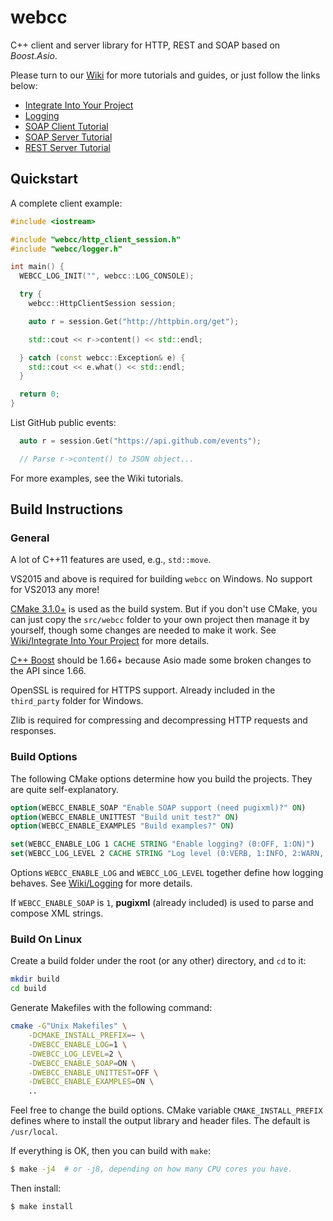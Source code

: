 # webcc

C++ client and server library for HTTP, REST and SOAP based on *Boost.Asio*.

Please turn to our [Wiki](https://github.com/sprinfall/webcc/wiki) for more tutorials and guides, or just follow the links below:

- [Integrate Into Your Project](https://github.com/sprinfall/webcc/wiki/Integrate-Into-Your-Project)
- [Logging](https://github.com/sprinfall/webcc/wiki/Logging)
- [SOAP Client Tutorial](https://github.com/sprinfall/webcc/wiki/SOAP-Client-Tutorial)
- [SOAP Server Tutorial](https://github.com/sprinfall/webcc/wiki/SOAP-Server-Tutorial)
- [REST Server Tutorial](https://github.com/sprinfall/webcc/wiki/REST-Server-Tutorial)

## Quickstart

A complete client example: 
```cpp
#include <iostream>

#include "webcc/http_client_session.h"
#include "webcc/logger.h"

int main() {
  WEBCC_LOG_INIT("", webcc::LOG_CONSOLE);

  try {
    webcc::HttpClientSession session;

    auto r = session.Get("http://httpbin.org/get");

    std::cout << r->content() << std::endl;

  } catch (const webcc::Exception& e) {
    std::cout << e.what() << std::endl;
  }

  return 0;
}
```

List GitHub public events:
```cpp
  auto r = session.Get("https://api.github.com/events");

  // Parse r->content() to JSON object...
```

For more examples, see the Wiki tutorials.

## Build Instructions

### General

A lot of C++11 features are used, e.g., `std::move`.

VS2015 and above is required for building `webcc` on Windows. No support for VS2013 any more!

[CMake 3.1.0+](https://cmake.org/) is used as the build system. But if you don't use CMake, you can just copy the `src/webcc` folder to your own project then manage it by yourself, though some changes are needed to make it work. See [Wiki/Integrate Into Your Project]( https://github.com/sprinfall/webcc/wiki/Integrate-Into-Your-Project) for more details.

[C++ Boost](https://www.boost.org/) should be 1.66+ because Asio made some broken changes to the API since 1.66.

OpenSSL is required for HTTPS support. Already included in the `third_party` folder for Windows.

Zlib is required for compressing and decompressing HTTP requests and responses.

### Build Options

The following CMake options determine how you build the projects. They are quite self-explanatory.

```cmake
option(WEBCC_ENABLE_SOAP "Enable SOAP support (need pugixml)?" ON)
option(WEBCC_ENABLE_UNITTEST "Build unit test?" ON)
option(WEBCC_ENABLE_EXAMPLES "Build examples?" ON)

set(WEBCC_ENABLE_LOG 1 CACHE STRING "Enable logging? (0:OFF, 1:ON)")
set(WEBCC_LOG_LEVEL 2 CACHE STRING "Log level (0:VERB, 1:INFO, 2:WARN, 3:ERRO or 4:FATA)")
```

Options `WEBCC_ENABLE_LOG` and `WEBCC_LOG_LEVEL` together define how logging behaves. See [Wiki/Logging](https://github.com/sprinfall/webcc/wiki/Logging) for more details.

If `WEBCC_ENABLE_SOAP` is `1`, **pugixml** (already included) is used to parse and compose XML strings.

### Build On Linux

Create a build folder under the root (or any other) directory, and `cd` to it:
```bash
mkdir build
cd build
```
Generate Makefiles with the following command:
```bash
cmake -G"Unix Makefiles" \
    -DCMAKE_INSTALL_PREFIX=~ \
    -DWEBCC_ENABLE_LOG=1 \
    -DWEBCC_LOG_LEVEL=2 \
    -DWEBCC_ENABLE_SOAP=ON \
    -DWEBCC_ENABLE_UNITTEST=OFF \
    -DWEBCC_ENABLE_EXAMPLES=ON \
    ..
```
Feel free to change the build options.
CMake variable `CMAKE_INSTALL_PREFIX` defines where to install the output library and header files. The default is `/usr/local`.

If everything is OK, then you can build with `make`:
```bash
$ make -j4  # or -j8, depending on how many CPU cores you have.
```

Then install:
```bash
$ make install
```
